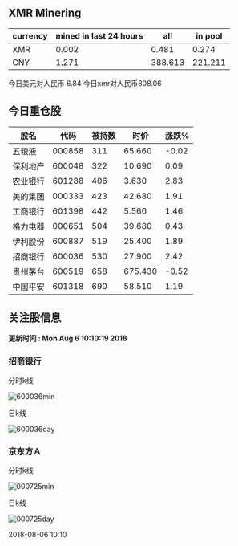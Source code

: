 ## XMR Minering

|currency|mined in last 24 hours|all|in pool|
|---|---|---|---|
|XMR|0.002|0.481|0.274|
|CNY|1.271|388.613|221.211|

今日美元对人民币 6.84	今日xmr对人民币808.06


## 今日重仓股 

|股名|代码|被持数|时价|涨跌%|
|---|---|---|---|---|
|五粮液|000858|311|65.660|-0.02|
|保利地产|600048|322|10.690|0.09|
|农业银行|601288|406|3.630|2.83|
|美的集团|000333|423|42.680|1.91|
|工商银行|601398|442|5.560|1.46|
|格力电器|000651|504|39.680|0.43|
|伊利股份|600887|519|25.400|1.89|
|招商银行|600036|530|27.900|2.42|
|贵州茅台|600519|658|675.430|-0.52|
|中国平安|601318|690|58.510|1.19|

## 关注股信息
**更新时间 : Mon Aug  6 10:10:19 2018**
### 招商银行 
分时k线

![600036min](http://image.sinajs.cn/newchart/min/n/sh600036.gif)

日k线

![600036day](http://image.sinajs.cn/newchart/daily/n/sh600036.gif)

### 京东方Ａ 
分时k线

![000725min](http://image.sinajs.cn/newchart/min/n/sz000725.gif)

日k线

![000725day](http://image.sinajs.cn/newchart/daily/n/sz000725.gif)

2018-08-06 10:10